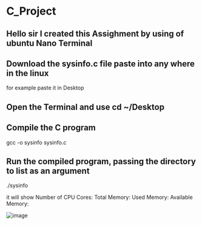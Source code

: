 # C_Project
## Hello sir I created this Assighment by using of ubuntu Nano Terminal 
## Download the sysinfo.c file paste into any where in the linux 
for example paste it in Desktop 
## Open the Terminal and use cd ~/Desktop
## Compile the C program
gcc -o sysinfo sysinfo.c
## Run the compiled program, passing the directory to list as an argument
./sysinfo   

it will show 
Number of CPU Cores:
Total Memory: 
Used Memory:
Available Memory:

![image](https://github.com/Prithivi2807/C_Project/assets/76246385/afb8db3f-2054-49fa-a029-d1d4d4e67d24)
